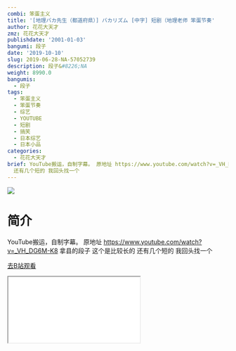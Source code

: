 ```yaml
---
combi: 笨蛋主义
title: '[地理バカ先生（都道府県）] バカリズム [中字] 短剧（地理老师 笨蛋节奏'
author: 花花大天才
zmz: 花花大天才
publishdate: '2001-01-03'
bangumi: 段子
date: '2019-10-10'
slug: 2019-06-28-NA-57052739
description: 段子&#8226;NA
weight: 8990.0
bangumis:
  - 段子
tags:
  - 笨蛋主义
  - 笨蛋节奏
  - 综艺
  - YOUTUBE
  - 短剧
  - 搞笑
  - 日本综艺
  - 日本小品
categories:
  - 花花大天才
brief: YouTube搬运，自制字幕。 原地址 https://www.youtube.com/watch?v=_VH_DG6M-K8 拿县的段子 这个是比较长的
  还有几个短的 我回头找一个
---
```

![](https://raw.githubusercontent.com/tcgriffith/owaraisite/master/static/tmpimg/9e230418feb0bde23484813bbe31e66f7e8733be.jpg.480.jpg)
# 简介  
YouTube搬运，自制字幕。
原地址 https://www.youtube.com/watch?v=_VH_DG6M-K8
拿县的段子 这个是比较长的 还有几个短的 我回头找一个  

[去B站观看](https://www.bilibili.com/video/av57052739/)
<div class ="resp-container"><iframe class="testiframe" src="//player.bilibili.com/player.html?aid=57052739"", scrolling="no", allowfullscreen="true" > </iframe></div> 
